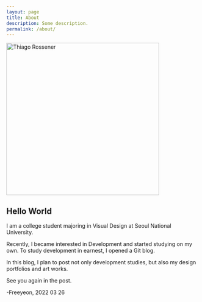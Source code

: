 ```yaml
---
layout: page
title: About
description: Some description.
permalink: /about/
---
```



<img class="img-rounded" src="https://user-images.githubusercontent.com/98953394/160213228-617a1b45-fcec-4682-9406-346146e0610e.gif" alt="Thiago Rossener" width="400">

## Hello World

I am a college student majoring in Visual Design at Seoul National University.

Recently, I became interested in Development and started studying on my own. To study development in earnest, I opened a Git blog.

In this blog, I plan to post not only development studies, but also my design portfolios and art works.

See you again in the post.

-Freeyeon, 2022 03 26


<!-- 
<img class="img-rounded" src="https://user-images.githubusercontent.com/98953394/160213228-617a1b45-fcec-4682-9406-346146e0610e.gif" alt="Thiago Rossener" width="400">


<center><h2 style="padding-top: 30px !important;">Hi, I'm Sooyeon 👋</h2></center> 


 [![Hits](https://hits.seeyoufarm.com/api/count/incr/badge.svg?url=https%3A%2F%2Fgithub.com%2FSooyeonYeom%2Fhit-counter&count_bg=%23FFE5A0&title_bg=%23FFC13F&icon=pinboard.svg&icon_color=%23FFFFFF&title=VISIT&edge_flat=false)](https://hits.seeyoufarm.com)


 <center><h3>About Me 🥚</h3></center> 
 
 
 
 [![Gmail Badge](https://img.shields.io/badge/Gmail-d14836?style=flat-square&logo=Gmail&logoColor=white&link=mailto:valikys@snu.ac.kr)](mailto:valikys@snu.ac.kr)
 <a href="https://sooyeonyeom.github.io/"><img src="https://img.shields.io/badge/GitBlog-286696?style=flat-square&logo=Github&logoColor=white"/></a>
 <a href="https://www.instagram.com/waterkite_01/"><img src="https://img.shields.io/badge/Instagram-E4405F?style=flat-square&logo=Instagram&logoColor=white"/></a>
 
  
  <center><h3>Tech Stack 🐣</h3></center> 
  
 <img src="https://img.shields.io/badge/Python-3776AB?style=flat-square&logo=Python&logoColor=white" />
 <img src="https://img.shields.io/badge/HTML5-E34F26?style=flat-square&logo=HTML5&logoColor=white"/>
 <img src="https://img.shields.io/badge/CSS3-1572B6?style=flat-square&logo=CSS3&logoColor=white"/>
  <img src="https://img.shields.io/badge/JavaScript-F7DF1E?style=flat-square&logo=JavaScript&logoColor=white"/>
 
 <center><h3>Design Stack 🐥</h3></center> 
 
 <img src="https://img.shields.io/badge/Adobe Photoshop-31A8FF?style=flat-square&logo=Adobe Photoshop&logoColor=white" ><img src="https://img.shields.io/badge/Adobe Illustrator-FF9A00?style=flat-square&logo=Adobe Illustrator&logoColor=white"/><img src="https://img.shields.io/badge/Adobe XD-FF61F6?style=flat-square&logo=Adobe XD&logoColor=white"/>                           
 
 
 <img src="https://img.shields.io/badge/Adobe After Effects-9999FF?style=flat-square&logo=Adobe After Effects&logoColor=white"/>
 
   <img src="https://img.shields.io/badge/Adobe Indesign-FF3366?style=flat-square&logo=Adobe Indesign&logoColor=white"/>
 
  <img src="https://img.shields.io/badge/Adobe Premiere Pro-9999FF?style=flat-square&logo=Adobe Premiere Pro&logoColor=white"/>

   <img src="https://img.shields.io/badge/Figma-F24E1E?style=flat-square&logo=Figma&logoColor=white"/>
  <img src="https://img.shields.io/badge/SketchUp-005F9E?style=flat-square&logo=SketchUp&logoColor=white"/>
   -->

